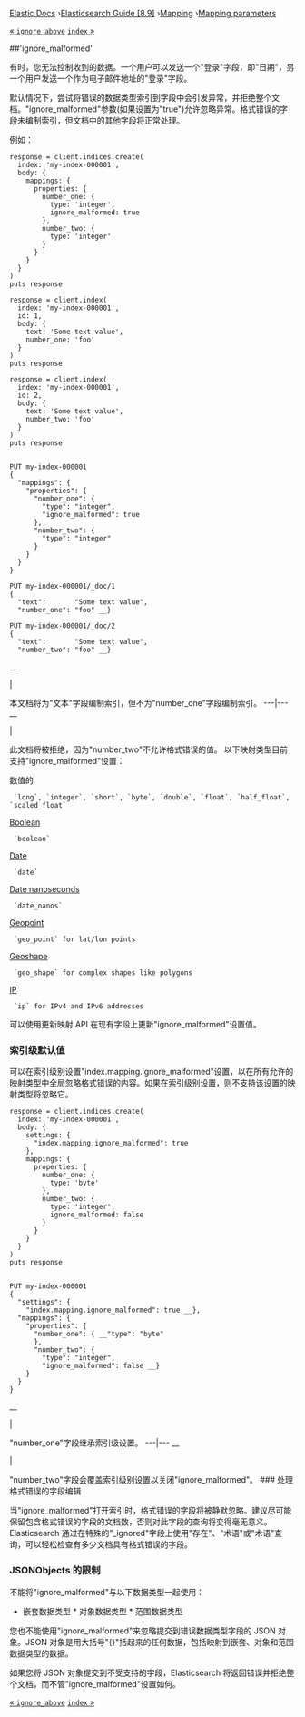 

[Elastic Docs](/guide/) ›[Elasticsearch Guide [8.9]](index.md)
›[Mapping](mapping.md) ›[Mapping parameters](mapping-params.md)

[« `ignore_above`](ignore-above.md) [`index` »](mapping-index.md)

##'ignore_malformed'

有时，您无法控制收到的数据。一个用户可以发送一个"登录"字段，即"日期"，另一个用户发送一个作为电子邮件地址的"登录"字段。

默认情况下，尝试将错误的数据类型索引到字段中会引发异常，并拒绝整个文档。"ignore_malformed"参数(如果设置为"true")允许忽略异常。格式错误的字段未编制索引，但文档中的其他字段将正常处理。

例如：

    
    
    response = client.indices.create(
      index: 'my-index-000001',
      body: {
        mappings: {
          properties: {
            number_one: {
              type: 'integer',
              ignore_malformed: true
            },
            number_two: {
              type: 'integer'
            }
          }
        }
      }
    )
    puts response
    
    response = client.index(
      index: 'my-index-000001',
      id: 1,
      body: {
        text: 'Some text value',
        number_one: 'foo'
      }
    )
    puts response
    
    response = client.index(
      index: 'my-index-000001',
      id: 2,
      body: {
        text: 'Some text value',
        number_two: 'foo'
      }
    )
    puts response
    
    
    PUT my-index-000001
    {
      "mappings": {
        "properties": {
          "number_one": {
            "type": "integer",
            "ignore_malformed": true
          },
          "number_two": {
            "type": "integer"
          }
        }
      }
    }
    
    PUT my-index-000001/_doc/1
    {
      "text":       "Some text value",
      "number_one": "foo" __}
    
    PUT my-index-000001/_doc/2
    {
      "text":       "Some text value",
      "number_two": "foo" __}

__

|

本文档将为"文本"字段编制索引，但不为"number_one"字段编制索引。   ---|---    __

|

此文档将被拒绝，因为"number_two"不允许格式错误的值。   以下映射类型目前支持"ignore_malformed"设置：

数值的

     `long`, `integer`, `short`, `byte`, `double`, `float`, `half_float`, `scaled_float`
[Boolean](boolean.html "Boolean field type")

     `boolean`
[Date](date.html "Date field type")

     `date`
[Date nanoseconds](date_nanos.html "Date nanoseconds field type")

     `date_nanos`
[Geopoint](geo-point.html "Geopoint field type")

     `geo_point` for lat/lon points 
[Geoshape](geo-shape.html "Geoshape field type")

     `geo_shape` for complex shapes like polygons 
[IP](ip.html "IP field type")

     `ip` for IPv4 and IPv6 addresses 

可以使用更新映射 API 在现有字段上更新"ignore_malformed"设置值。

### 索引级默认值

可以在索引级别设置"index.mapping.ignore_malformed"设置，以在所有允许的映射类型中全局忽略格式错误的内容。如果在索引级别设置，则不支持该设置的映射类型将忽略它。

    
    
    response = client.indices.create(
      index: 'my-index-000001',
      body: {
        settings: {
          "index.mapping.ignore_malformed": true
        },
        mappings: {
          properties: {
            number_one: {
              type: 'byte'
            },
            number_two: {
              type: 'integer',
              ignore_malformed: false
            }
          }
        }
      }
    )
    puts response
    
    
    PUT my-index-000001
    {
      "settings": {
        "index.mapping.ignore_malformed": true __},
      "mappings": {
        "properties": {
          "number_one": { __"type": "byte"
          },
          "number_two": {
            "type": "integer",
            "ignore_malformed": false __}
        }
      }
    }

__

|

"number_one"字段继承索引级设置。   ---|---    __

|

"number_two"字段会覆盖索引级别设置以关闭"ignore_malformed"。   ### 处理格式错误的字段编辑

当"ignore_malformed"打开索引时，格式错误的字段将被静默忽略。建议尽可能保留包含格式错误的字段的文档数，否则对此字段的查询将变得毫无意义。Elasticsearch 通过在特殊的"_ignored"字段上使用"存在"、"术语"或"术语"查询，可以轻松检查有多少文档具有格式错误的字段。

### JSONObjects 的限制

不能将"ignore_malformed"与以下数据类型一起使用：

* 嵌套数据类型 * 对象数据类型 * 范围数据类型

您也不能使用"ignore_malformed"来忽略提交到错误数据类型字段的 JSON 对象。JSON 对象是用大括号"{}"括起来的任何数据，包括映射到嵌套、对象和范围数据类型的数据。

如果您将 JSON 对象提交到不受支持的字段，Elasticsearch 将返回错误并拒绝整个文档，而不管"ignore_malformed"设置如何。

[« `ignore_above`](ignore-above.md) [`index` »](mapping-index.md)
